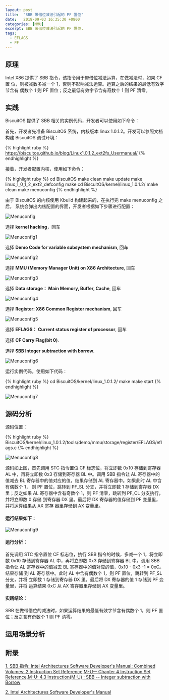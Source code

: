 ```yaml
---
layout: post
title:  "SBB 带借位减法引起的 PF 置位"
date:   2018-09-03 16:35:30 +0800
categories: [MMU]
excerpt: SBB 带借位减法引起的 PF 置位.
tags:
  - EFLAGS
  - PF
---
```


## 原理

Intel X86 提供了 SBB 指令，该指令用于带借位减法运算，在做减法时，如果 CF 置
位，则被减数多减一个 1，否则不影响减法运算。运算之后的结果的最低有效字节含有
偶数个 1 则 PF 置位；反之最低有效字节含有奇数个 1 则 PF 清零。

## 实践

BiscuitOS 提供了 SBB 相关的实例代码，开发者可以使用如下命令：

首先，开发者先准备 BiscuitOS 系统，内核版本 linux 1.0.1.2。开发可以参照文档
构建 BiscuitOS 调试环境：

{% highlight ruby %}
https://biscuitos.github.io/blog/Linux1.0.1.2_ext2fs_Usermanual/
{% endhighlight %}


接着，开发者配置内核，使用如下命令：

{% highlight ruby %}
cd BiscuitOS
make clean
make update
make linux_1_0_1_2_ext2_defconfig
make
cd BiscuitOS/kernel/linux_1.0.1.2/
make clean
make menuconfig
{% endhighlight %}

由于 BiscuitOS 的内核使用 Kbuild 构建起来的，在执行完 make menuconfig 之后，
系统会弹出内核配置的界面，开发者根据如下步骤进行配置：

![Menuconfig](https://raw.githubusercontent.com/EmulateSpace/PictureSet/master/BiscuitOS/kernel/MMU000003.png)

选择 **kernel hacking**，回车

![Menuconfig1](https://raw.githubusercontent.com/EmulateSpace/PictureSet/master/BiscuitOS/kernel/MMU000004.png)

选择 **Demo Code for variable subsystem mechanism**, 回车

![Menuconfig2](https://raw.githubusercontent.com/EmulateSpace/PictureSet/master/BiscuitOS/kernel/MMU000005.png)

选择 **MMU (Memory Manager Unit) on X86 Architecture**, 回车

![Menuconfig3](https://raw.githubusercontent.com/EmulateSpace/PictureSet/master/BiscuitOS/kernel/MMU000006.png)

选择 **Data storage： Main  Memory, Buffer, Cache**, 回车

![Menuconfig4](https://raw.githubusercontent.com/EmulateSpace/PictureSet/master/BiscuitOS/kernel/MMU000007.png)

选择 **Register: X86 Common Register mechanism**, 回车

![Menuconfig5](https://raw.githubusercontent.com/EmulateSpace/PictureSet/master/BiscuitOS/kernel/MMU000008.png)

选择 **EFLAGS： Current status register of processor**, 回车

选择 **CF    Carry Flag(bit 0)**.

选择 **SBB   Integer subtraction with borrow**.

![Menuconfig6](https://raw.githubusercontent.com/EmulateSpace/PictureSet/master/BiscuitOS/kernel/MMU000204.png)

运行实例代码，使用如下代码：

{% highlight ruby %}
cd BiscuitOS/kernel/linux_1.0.1.2/
make 
make start
{% endhighlight %}

![Menuconfig7](https://raw.githubusercontent.com/EmulateSpace/PictureSet/master/BiscuitOS/kernel/MMU000160.png)

## 源码分析

源码位置：

{% highlight ruby %}
BiscuitOS/kernel/linux_1.0.1.2/tools/demo/mmu/storage/register/EFLAGS/eflags.c
{% endhighlight %}

![Menuconfig8](https://raw.githubusercontent.com/EmulateSpace/PictureSet/master/BiscuitOS/kernel/MMU000161.png)

源码如上图，首先调用 STC 指令置位 CF 标志位，将立即数 0x10 存储到寄存器 AL 
中，再将立即数 0x3 存储到寄存器 BL 中。调用 SBB 指令让 AL 寄存器中的值减去 
BL 寄存器中的值对应的值，结果存储到 AL 寄存器中。如果此时 AL 中含有偶数个 1，
则 PF 置位，跳转到 PF_SL 分支，并将立即数 1 存储到寄存器 DX 里；反之如果 AL 
寄存器中含有奇数个 1，则 PF 清零，跳转到 PF_CL 分支执行，并将立即数 0 存储
到寄存器 DX 里。最后将 DX 寄存器的值存储到 PF 变量里，并将运算结果从 AX 寄存
器里存储到 AX 变量里。

#### 运行结果如下：

![Menuconfig9](https://raw.githubusercontent.com/EmulateSpace/PictureSet/master/BiscuitOS/kernel/MMU000162.png)

#### 运行分析：

首先调用 STC 指令置位 CF 标志位，执行 SBB 指令的时候，多减一个 1，将立即数 
0x10 存储到寄存器 AL 中，再将立即数 0x3 存储到寄存器 BL 中。调用 SBB 指令让 
AL 寄存器中的值减去 BL 寄存器中的值对应的值，0x10 - 0x3 -1 = 0xC。结果存储
到 AL 寄存器中。此时 AL 中含有偶数个 1，则 PF 置位，跳转到 PF_SL 分支，并将
立即数 1 存储到寄存器 DX 里。最后将 DX 寄存器的值 1 存储到 PF 变量里，并将
运算结果 0xC 从 AX 寄存器里存储到 AX 变量里。

#### 实践结论：

SBB 在做带借位的减法时，如果运算结果的最低有效字节含有偶数个 1，则 PF 置
位；反之含有奇数个 1 则 PF 清零。

## 运用场景分析

## 附录

[1. SBB 指令: Intel Architectures Software Developer's Manual: Combined Volumes: 2 Instruction Set Reference,M-U-- Chapter 4 Instruction Set Reference,M-U: 4.3 Instruction(M-U) : SBB -- Integer subtraction with Borrow](https://software.intel.com/en-us/articles/intel-sdm)

[2. Intel Architectures Software Developer's Manual](https://github.com/BiscuitOS/Documentation/blob/master/Datasheet/Intel-IA32_DevelopmentManual.pdf)
